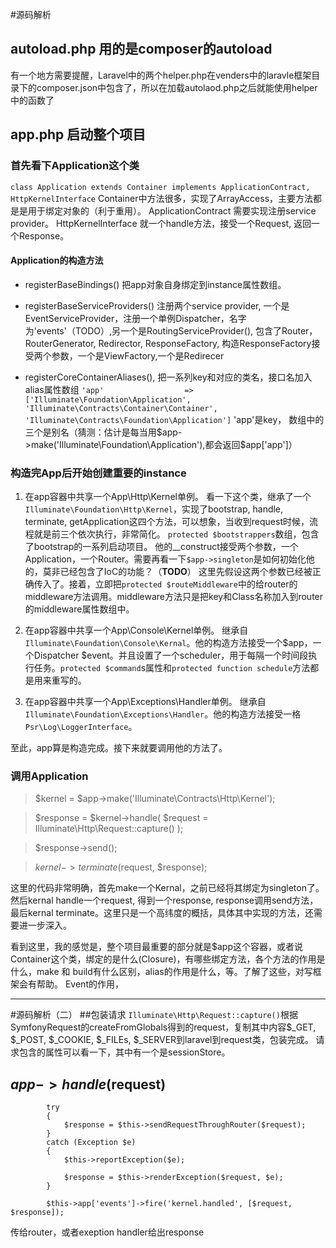 #源码解析

## autoload.php 用的是composer的autoload
有一个地方需要提醒，Laravel中的两个helper.php在venders中的laravle框架目录下的composer.json中包含了，所以在加载autolaod.php之后就能使用helper中的函数了

## app.php 启动整个项目

### 首先看下Application这个类
`class Application extends Container implements ApplicationContract, HttpKernelInterface`
Container中方法很多，实现了ArrayAccess，主要方法都是是用于绑定对象的（利于重用）。
ApplicationContract 需要实现注册service provider。
HttpKernelInterface 就一个handle方法，接受一个Request, 返回一个Response。

#### Application的构造方法
- registerBaseBindings()
把app对象自身绑定到instance属性数组。

- registerBaseServiceProviders()
注册两个service provider, 一个是EventServiceProvider，注册一个单例Dispatcher，名字为'events'（TODO）,另一个是RoutingServiceProvider(), 包含了Router， RouterGenerator, Redirector, ResponseFactory, 构造ResponseFactory接受两个参数，一个是ViewFactory,一个是Redirecer

- registerCoreContainerAliases(), 把一系列key和对应的类名，接口名加入alias属性数组
`'app'                  => ['Illuminate\Foundation\Application', 'Illuminate\Contracts\Container\Container', 'Illuminate\Contracts\Foundation\Application']`
'app'是key， 数组中的三个是别名（猜测：估计是每当用$app->make('Illuminate\Foundation\Application'),都会返回$app['app']）

### 构造完App后开始创建重要的instance
1. 在app容器中共享一个App\Http\Kernel单例。
看一下这个类，继承了一个`Illuminate\Foundation\Http\Kernel`，实现了bootstrap, handle, terminate, getApplication这四个方法，可以想象，当收到request时候，流程就是前三个依次执行，非常简化。
`protected $bootstrappers`数组，包含了bootstrap的一系列启动项目。
他的__construct接受两个参数，一个Application，一个Router。需要再看一下`$app->singleton`是如何初始化他的，莫非已经包含了IoC的功能？（**TODO**）
这里先假设这两个参数已经被正确传入了。接着，立即把`protected $routeMiddleware`中的给router的middleware方法调用。middleware方法只是把key和Class名称加入到router的middleware属性数组中。


2. 在app容器中共享一个App\Console\Kernel单例。
继承自`Illuminate\Foundation\Console\Kernal`。他的构造方法接受一个$app，一个Dispatcher $event。并且设置了一个scheduler，用于每隔一个时间段执行任务。`protected $command`s属性和`protected function schedule`方法都是用来重写的。

3. 在app容器中共享一个App\Exceptions\Handler单例。
继承自`Illuminate\Foundation\Exceptions\Handler`。他的构造方法接受一格`Psr\Log\LoggerInterface`。

至此，app算是构造完成。接下来就要调用他的方法了。

### 调用Application

> $kernel = $app->make('Illuminate\Contracts\Http\Kernel');

> $response = $kernel->handle(
	$request = Illuminate\Http\Request::capture()
);

> $response->send();

> $kernel->terminate($request, $response);

这里的代码非常明确，首先make一个Kernal，之前已经将其绑定为singleton了。然后kernal handle一个request, 得到一个response, response调用send方法，最后kernal terminate。这里只是一个高纬度的概括，具体其中实现的方法，还需要进一步深入。

看到这里，我的感觉是，整个项目最重要的部分就是$app这个容器，或者说Container这个类，绑定的是什么(Closure)，有哪些绑定方法，各个方法的作用是什么，make 和 build有什么区别，alias的作用是什么，等。了解了这些，对写框架会有帮助。
Event的作用，


---

#源码解析（二）
##包装请求
`Illuminate\Http\Request::capture()`根据SymfonyRequest的createFromGlobals得到的request，复制其中内容$_GET, $_POST, $_COOKIE, $_FILEs, $_SERVER到laravel到request类，包装完成。
请求包含的属性可以看一下，其中有一个是sessionStore。

## $app->handle($request)
            try
    		{
    			$response = $this->sendRequestThroughRouter($request);
    		}
    		catch (Exception $e)
    		{
    			$this->reportException($e);
    
    			$response = $this->renderException($request, $e);
    		}
    
    		$this->app['events']->fire('kernel.handled', [$request, $response]);

传给router，或者exeption handler给出response